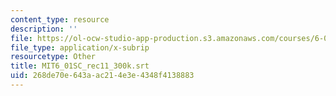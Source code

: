 ```yaml
---
content_type: resource
description: ''
file: https://ol-ocw-studio-app-production.s3.amazonaws.com/courses/6-01sc-introduction-to-electrical-engineering-and-computer-science-i-spring-2011/268de70e643aac214e3e4348f4138883_MIT6_01SC_rec11_300k.srt
file_type: application/x-subrip
resourcetype: Other
title: MIT6_01SC_rec11_300k.srt
uid: 268de70e-643a-ac21-4e3e-4348f4138883
---
```

